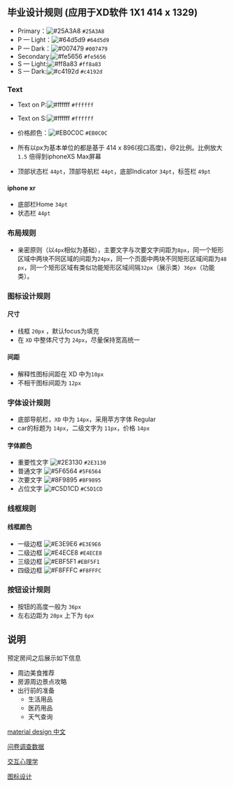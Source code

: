 ## 毕业设计规则 (应用于XD软件 1X1 414 x 1329)

+ Primary：![#25A3A8](https://placehold.it/15/25A3A8/000000?text=+) `#25A3A8`
+ P — Light：![#64d5d9](https://placehold.it/15/64d5d9/000000?text=+) `#64d5d9`
+ P — Dark：![#007479](https://placehold.it/15/007479/000000?text=+) `#007479`
+ Secondary:![#fe5656](https://placehold.it/15/fe5656/000000?text=+) `#fe5656`
+ S — Light:![#ff8a83](https://placehold.it/15/ff8a83/000000?text=+) `#ff8a83`
+ S — Dark:![#c4192d](https://placehold.it/15/c4192d/000000?text=+) `#c4192d`

### Text
+ Text on P:![#ffffff](https://placehold.it/15/ffffff/000000?text=+) `#ffffff`
+ Text on S:![#ffffff](https://placehold.it/15/ffffff/000000?text=+) `#ffffff`

+ 价格颜色：![#EB0C0C](https://placehold.it/15/EB0C0C/000000?text=+) `#EB0C0C`

+ 所有以px为基本单位的都是基于 414 x 896(视口高度)，@2比例。比例放大 `1.5` 倍得到iphoneXS Max屏幕

+ 顶部状态栏 `44pt`，顶部导航栏 `44pt`，底部Indicator `34pt`，标签栏 `49pt`

#### iphone xr
+ 底部栏Home `34pt`
+ 状态栏 `44pt`

### 布局规则

+ 亲密原则（以`4px`相似为基础），主要文字与次要文字间距为`8px`，同一个矩形区域中两块不同区域的间距为`24px`，同一个页面中两块不同矩形区域间距为`48 px`，同一个矩形区域有类似功能矩形区域间隔`32px`（展示类）`36px`（功能类）。

### 图标设计规则

#### 尺寸
+ 线框 `20px` ，默认focus为填充
+ 在 `XD` 中整体尺寸为 `24px`，尽量保持宽高统一

#### 间距
+ 解释性图标间距在 XD 中为`10px`
+ 不相干图标间距为 `12px`

### 字体设计规则

+ 底部导航栏，`XD` 中为 `14px`，采用苹方字体 Regular
+ car的标题为 `14px`，二级文字为 `11px`，价格 `14px`

#### 字体颜色

+ 重要性文字 ![#2E3130](https://placehold.it/15/2E3130/000000?text=+) `#2E3130`
+ 普通文字 ![#5F6564](https://placehold.it/15/5F6564/000000?text=+) `#5F6564`
+ 次要文字 ![#8F9895](https://placehold.it/15/8F9895/000000?text=+) `#8F9895`
+ 占位文字 ![#C5D1CD](https://placehold.it/15/C5D1CD/000000?text=+) `#C5D1CD`

### 线框规则

#### 线框颜色

+ 一级边框 ![#E3E9E6](https://placehold.it/15/E3E9E6/000000?text=+) `#E3E9E6`
+ 二级边框 ![#E4ECE8](https://placehold.it/15/E4ECE8/000000?text=+) `#E4ECE8`
+ 三级边框 ![#EBF5F1](https://placehold.it/15/EBF5F1/000000?text=+) `#EBF5F1`
+ 四级边框 ![#F8FFFC](https://placehold.it/15/F8FFFC/000000?text=+) `#F8FFFC`

### 按钮设计规则

+ 按钮的高度一般为 `36px`
+ 左右边距为 `20px` 上下为 `6px`

## 说明

预定房间之后展示如下信息
+ 周边美食推荐
+ 房源周边景点攻略
+ 出行前的准备
	+ 生活用品
	+ 医药用品
	+ 天气查询


[material design 中文](https://www.mdui.org/design/)

[问卷调查数据](https://wj.qq.com/stat/overview.html?sid=3556743)

[交互心理学](http://uih2.com/4315/)

[图标设计](http://uih2.com/5218/)